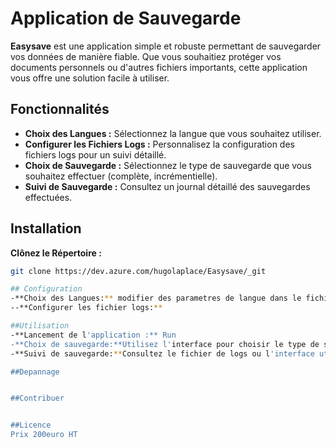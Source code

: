 # Application de Sauvegarde

**Easysave** est une application simple et robuste permettant de sauvegarder vos données de manière fiable. Que vous souhaitiez protéger vos documents personnels ou d'autres fichiers importants, cette application vous offre une solution facile à utiliser.

## Fonctionnalités
- **Choix des Langues :** Sélectionnez la langue que vous souhaitez utiliser.
- **Configurer les Fichiers Logs :** Personnalisez la configuration des fichiers logs pour un suivi détaillé.
- **Choix de Sauvegarde :** Sélectionnez le type de sauvegarde que vous souhaitez effectuer (complète, incrémentielle).
- **Suivi de Sauvegarde :** Consultez un journal détaillé des sauvegardes effectuées.

## Installation

**Clônez le Répertoire :**
```bash
git clone https://dev.azure.com/hugolaplace/Easysave/_git

## Configuration
-**Choix des Langues:** modifier des parametres de langue dans le fichier de configuration config.cs
--**Configurer les fichier logs:** 

##Utilisation
-**Lancement de l'application :** Run 
-**Choix de sauvegarde:**Utilisez l'interface pour choisir le type de sauvegarde souhaité.
-**Suivi de sauvegarde:**Consultez le fichier de logs ou l'interface utilisateur pour suivre le détail des sauvegardes.

##Depannage


##Contribuer 


##Licence
Prix 200euro HT